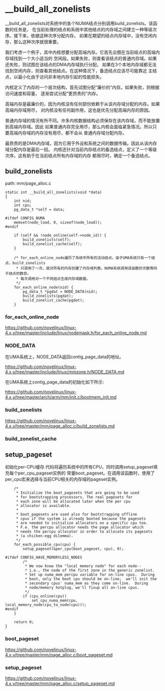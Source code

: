 __build_all_zonelists
========================================

__build_all_zonelists对系统中的各个NUMA结点分别调用build_zonelists。该函数的任务是，
在当前处理的结点和系统中其他结点的内存域之间建立一种等级次序。接下来，依据这种次序分配内存。
如果在期望的结点内存域中，没有空闲内存，那么这种次序就很重要。

我们考虑一个例子，其中内核想要分配高端内存。它首先企图在当前结点的高端内存域找到一个大小适当的
空闲段。如果失败，则查看该结点的普通内存域。如果还失败，则试图在该结点的DMA内存域执行分配。
如果在3个本地内存域都无法找到空闲内存，则查看其他结点。在这种情况下，备选结点应该尽可能靠近
主结点，以最小化由于访问非本地内存引起的性能损失。

内核定义了内存的一个层次结构，首先试图分配“廉价的”内存。如果失败，则根据访问速度和容量，
逐渐尝试分配“更昂贵的”内存。

高端内存是最廉价的，因为内核没有任何部份依赖于从该内存域分配的内存。如果高端内存域用尽，
对内核没有任何副作用，这也是优先分配高端内存的原因。

普通内存域的情况有所不同。许多内核数据结构必须保存在该内存域，而不能放置到高端内存域。因此
如果普通内存完全用尽，那么内核会面临紧急情况。所以只要高端内存域的内存没有用尽，都不会从
普通内存域分配内存。

最昂贵的是DMA内存域，因为它用于外设和系统之间的数据传输。因此从该内存域分配内存是最后一招。
内核还针对当前内存结点的备选结点，定义了一个等级次序。这有助于在当前结点所有内存域的内存
都用尽时，确定一个备选结点。

build_zonelists
----------------------------------------

path: mm/page_alloc.c
```
static int __build_all_zonelists(void *data)
{
    int nid;
    int cpu;
    pg_data_t *self = data;

#ifdef CONFIG_NUMA
    memset(node_load, 0, sizeof(node_load));
#endif

    if (self && !node_online(self->node_id)) {
        build_zonelists(self);
        build_zonelist_cache(self);
    }

    /* for_each_online_node遍历了系统中所有的活动结点。由于UMA系统只有一个结点，build_zonelists
     * 只调用了一次，就对所有的内存创建了内存域列表。NUMA系统调用该函数的次数等同于结点的数目。
     * 每次调用对一个不同结点生成内存域数据。
     */
    for_each_online_node(nid) {
        pg_data_t *pgdat = NODE_DATA(nid);
        build_zonelists(pgdat);
        build_zonelist_cache(pgdat);
    }
```

### for_each_online_node

https://github.com/novelinux/linux-4.x.y/tree/master/include/linux/nodemask.h/for_each_online_node.md

### NODE_DATA

在UMA系统上，NODE_DATA返回contig_page_data的地址。

https://github.com/novelinux/linux-4.x.y/tree/master/include/linux/mmzone.h/NODE_DATA.md

在UMA系统上contig_page_data的初始化如下所示:

https://github.com/novelinux/linux-4.x.y/tree/master/arch/arm/mm/init.c/bootmem_init.md

### build_zonelists

https://github.com/novelinux/linux-4.x.y/tree/master/mm/page_alloc.c/build_zonelists.md

### build_zonelist_cache

setup_pageset
----------------------------------------

初始化per-CPU缓存.代码将遍历系统中的所有CPU，同时调用setup_pageset填充每个per_cpu_pageset实例的
常量boot_pageset。在调用该函数时，使用了per_cpu宏来选择与当前CPU相关的内存域的pageset实例。

```
    /*
     * Initialize the boot_pagesets that are going to be used
     * for bootstrapping processors. The real pagesets for
     * each zone will be allocated later when the per cpu
     * allocator is available.
     *
     * boot_pagesets are used also for bootstrapping offline
     * cpus if the system is already booted because the pagesets
     * are needed to initialize allocators on a specific cpu too.
     * F.e. the percpu allocator needs the page allocator which
     * needs the percpu allocator in order to allocate its pagesets
     * (a chicken-egg dilemma).
     */
    for_each_possible_cpu(cpu) {
        setup_pageset(&per_cpu(boot_pageset, cpu), 0);

#ifdef CONFIG_HAVE_MEMORYLESS_NODES
        /*
         * We now know the "local memory node" for each node--
         * i.e., the node of the first zone in the generic zonelist.
         * Set up numa_mem percpu variable for on-line cpus.  During
         * boot, only the boot cpu should be on-line;  we'll init the
         * secondary cpus' numa_mem as they come on-line.  During
         * node/memory hotplug, we'll fixup all on-line cpus.
         */
        if (cpu_online(cpu))
            set_cpu_numa_mem(cpu, local_memory_node(cpu_to_node(cpu)));
#endif
    }

    return 0;
}
```

### boot_pageset

https://github.com/novelinux/linux-4.x.y/tree/master/mm/page_alloc.c/boot_pageset.md

### setup_pageset

https://github.com/novelinux/linux-4.x.y/tree/master/mm/page_alloc.c/setup_pageset.md
